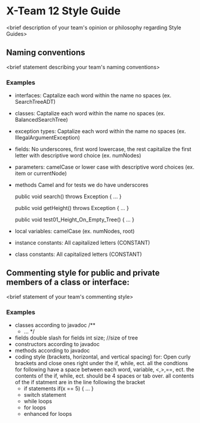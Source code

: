 # X-Team 12 Style Guide

<brief description of your team's opinion or philosophy regarding Style Guides>

## Naming conventions

<brief statement describing your team's naming conventions>
### Examples

* interfaces: Captalize each word within the name no spaces (ex. SearchTreeADT)

* classes: Captalize each word within the name no spaces (ex. BalancedSearchTree)

* exception types: Captalize each word within the name no spaces (ex. IllegalArgumentException)

* fields: No underscores, first word lowercase, the rest capitalize the first letter with 
descriptive word choice (ex. numNodes)

* parameters: camelCase or lower case with descriptive word choices (ex. item or currentNode)

* methods
  Camel and for tests we do have underscores
  
    public void search() throws Exception
    {
    ...
    }
    
    public void getHeight() throws Exception
    {
    ...
    }
    
    public void test01_Height_On_Empty_Tree()
    {
    ...
    }

* local variables: camelCase (ex. numNodes, root)

* instance constants: All capitalized letters (CONSTANT)

* class constants: All capitalized letters (CONSTANT)

## Commenting style for public and private members of a class or interface:

<brief statement of your team's commenting style>

### Examples

* classes
  according to javadoc
  /** 
  * ...
  */
* fields
  double slash for fields
  int size; //size of tree
* constructors
  according to javadoc
* methods
  according to javadoc
* coding style (brackets, horizontal, and vertical spacing) for:
  Open curly brackets and close ones right under the if, while, ect.
  all the condtions for following have a space between each word, variable, <,>,==, ect.
  the contents of the if, while, ect. should be 4 spaces or tab over.
  all contents of the if statment are in the line following the bracket
  * if statements
    if(x == 5)
    {
      ...
    }
  * switch statement
  * while loops
  * for loops
  * enhanced for loops
